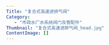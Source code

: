 ```yaml
---
Title: "复合式高速进排气阀"
Category:
   - "市政水厂水系统阀门及管配件"
Thumbnail: "复合式高速进排气阀_head.jpg"
ContentImage: []
---
```

